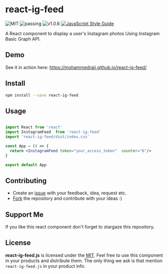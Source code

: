 # react-ig-feed

![MIT](https://img.shields.io/badge/license-MIT-green)
![passing](https://img.shields.io/badge/build-passing-green)
![v1.0.6](https://img.shields.io/badge/release-v1.0.6-blue)
[![JavaScript Style Guide](https://img.shields.io/badge/code_style-standard-brightgreen.svg)](https://standardjs.com)


A React component to display a user's Instagram photos Using Instagram Basic Graph API.

## Demo
See it in action here: https://mohammedraji.github.io/react-ig-feed/

## Install
```bash
npm install --save react-ig-feed
```

## Usage

```jsx

import React from 'react'
import InstagramFeed  from 'react-ig-feed'
import 'react-ig-feed/dist/index.css'

const App = () => {
  return <InstagramFeed token="your_access_token"  counter="6"/>  
}

export default App
```


## Contributing

* Create an [issue](https://github.com/MohammedRaji/react-ig-feed/issues/new) with your feedback, idea, request etc.
* [Fork](https://github.com/MohammedRaji/react-ig-feed/fork) the repository and contribute with your ideas :)

## Support Me
If you like this react component don't forget to stargaze this repository.

## License

**react-ig-feed.js** is licensed under the [MIT](LICENSE).  Feel free to use this component in your products and distribute them. The only thing we ask is that mention `react-ig-feed.js` in your product info.



